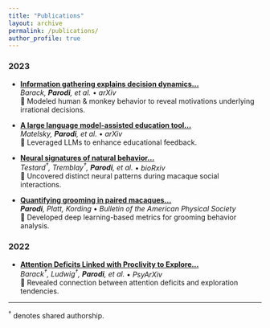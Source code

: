 ```yaml
---
title: "Publications"
layout: archive
permalink: /publications/
author_profile: true
---
```

### 2023
- **[Information gathering explains decision dynamics...](https://www.biorxiv.org/content/10.1101/2023.10.14.562362v1)**  
  _Barack, **Parodi**, et al._ • _arXiv_  
  🔑 Modeled human & monkey behavior to reveal motivations underlying irrational decisions.

- **[A large language model-assisted education tool...](https://arxiv.org/abs/2308.02439)**  
  _Matelsky, **Parodi**, et al._ • _arXiv_  
  🔑 Leveraged LLMs to enhance educational feedback.

- **[Neural signatures of natural behavior...](https://www.biorxiv.org/content/10.1101/2023.07.05.547833v1)**  
  _Testard<sup>†</sup>, Tremblay<sup>†</sup>, **Parodi**, et al._ • _bioRxiv_  
  🔑 Uncovered distinct neural patterns during macaque social interactions.

- **[Quantifying grooming in paired macaques...](https://scholar.google.com/citations?view_op=view_citation&hl=en&user=kqW-zA0A5dAC&citation_for_view=kqW-zA0A5dAC:2osOgNQ5qMEC)**  
  _**Parodi**, Platt, Kording_ • _Bulletin of the American Physical Society_  
  🔑 Developed deep learning-based metrics for grooming behavior analysis.

### 2022
- **[Attention Deficits Linked with Proclivity to Explore...](https://psyarxiv.com/nyvjq/)**  
  _Barack<sup>†</sup>, Ludwig<sup>†</sup>, **Parodi**,  et al._ • _PsyArXiv_  
  🔑 Revealed connection between attention deficits and exploration tendencies.

---

<sup>†</sup> denotes shared authorship.

<!--
## 2023
[A large language model-assisted education tool to provide feedback on open-ended responses](https://arxiv.org/abs/2308.02439) Matelsky, J.K., **Parodi, F.**, Liu, T., Lange, R.D., Kording, K.P. _arXiv preprint_ (2023).
- Key Insight: Leveraged LLMs to enhance educational feedback mechanisms.

[Neural signatures of natural behavior in freely-socializing macaques.](https://www.biorxiv.org/content/10.1101/2023.07.05.547833v1) Testard, C.<sup>†</sup>, Tremblay, S.<sup>†</sup>, **Parodi, F.**, DiTullio, R., Acevedo-Ithier, A., Gardiner, K., Kording, K., Platt, M. _bioRxiv preprint_ (2023).
- Key Insight: Uncovered distinct neural patterns during social interactions in macaques.

[Quantifying grooming in paired macaques.](https://scholar.google.com/citations?view_op=view_citation&hl=en&user=kqW-zA0A5dAC&citation_for_view=kqW-zA0A5dAC:2osOgNQ5qMEC) **Parodi, F.**, Platt, M.L., Kording, K.P.  _Bulletin of the American Physical Society_ (2023).
- Key Insight: Introduced novel metrics for grooming behavior analysis.

## 2022
[Attention Deficits Linked with Proclivity to Explore while Foraging.](https://psyarxiv.com/nyvjq/) Barack, D.<sup>†</sup>, Ludwig, V.<sup>†</sup>, **Parodi, F.**, Ahmed, N., Ramakrishnan, A., Brannon, E., Platt, M. _PsyArXiv preprint_ (2022).
- Key Insight: Revealed connection between attention deficits and exploration tendencies.

<br>† denotes shared authorship.
-->
